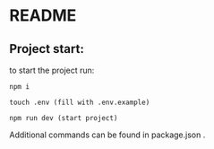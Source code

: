 # README

## Project start:

to start the project run:

```
npm i

touch .env (fill with .env.example)

npm run dev (start project)
```

Additional commands can be found in package.json .

